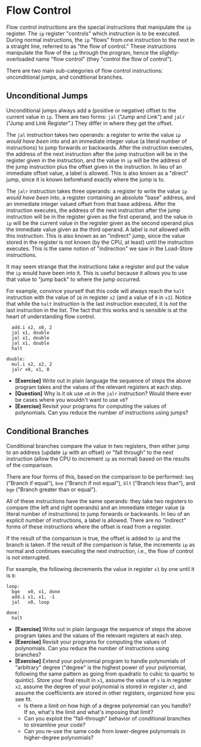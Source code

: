 # Flow Control

Flow control instructions are the special instructions that manipulate the `ip`
register.  The `ip` register "controls" which instruction is to be executed.
During normal instructions, the `ip` "flows" from one instruction to the next in
a straight line, referred to as "the flow of control."  These instructions
manipulate the flow of the `ip` through the program, hence the
slightly-overloaded name "flow control" (they "control the flow of control").

There are two main sub-categories of flow control instructions: unconditional
jumps, and conditional branches.

## Unconditional Jumps

Unconditional jumps always add a (positive or negative) offset to the current
value in `ip`.  There are two forms: `jal` ("Jump and Link") and `jalr` ("Jump
and Link Register".)  They differ in where they get the offset.

The `jal` instruction takes two operands: a register to write the value `ip`
*would have been* into and an immediate integer value (a literal number of
instructions) to jump forwards or backwards.  After the instruction executes,
the address of the next instruction after the jump instruction will be in the
register given in the instruction, and the value in `ip` will be the address of
the jump instruction plus the offset given in the instruction.  In lieu of an
immediate offset value, a label is allowed.  This is also known as a "direct"
jump, since it is known beforehand exactly where the jump is to.

The `jalr` instruction takes three operands: a register to write the value `ip`
*would have been* into, a register containing an absolute "base" address, and an
immediate integer valued offset from that base address.  After the instruction
executes, the address of the next instruction after the jump instruction will be
in the register given as the first operand, and the value in `ip` will be the
current value in the register given as the second operand plus the immediate
value given as the third operand.  A label is *not* allowed with this
instruction.  This is also known as an "indirect" jump, since the value stored
in the register is not known (by the CPU, at least) until the instruction
executes.  This is the same notion of "indirection" we saw in the Load-Store
instructions.

It may seem strange that the instructions take a register and put the value the
`ip` would have been into it.  This is useful because it allows you to use that
value to "jump back" to where the jump occurred.

For example, convince yourself that this code will always reach the `halt`
instruction with the value of `16` in register `x2` (and a value of `0` in
`x1`).  Notice that while the `halt` instruction is the last instruction
executed, it is *not* the last instruction in the list.  The fact that this
works and is sensible is at the heart of understanding flow control.

```assembly
  add.i x2, x0, 2
  jal x1, double
  jal x1, double
  jal x1, double
  halt

double:
  mul.i x2, x2, 2
  jalr x0, x1, 0
```

* **[Exercise]** Write out in plain language the sequence of steps the above
  program takes and the values of the relevant registers at each step.
* **[Question]** Why is it ok use `x0` in the `jalr` instruction?  Would there
  ever be cases where you wouldn't want to use `x0`?
* **[Exercise]** Revisit your programs for computing the values of polynomials.
  Can you reduce the number of instructions using jumps?

## Conditional Branches

Conditional branches compare the value in two registers, then either jump to an
address (update `ip` with an offset) or "fall through" to the next instruction
(allow the CPU to increment `ip` as normal) based on the results of the
comparison.

There are four forms of this, based on the comparison to be performed: `beq`
("Branch if equal"), `bne` ("Branch if not equal"), `blt` ("Branch less than"),
and `bge` ("Branch greater than or equal").

All of these instructions have the same operands: they take two registers to
compare (the left and right operands) and an immediate integer value (a literal
number of instructions) to jump forwards or backwards.  In lieu of an explicit
number of instructions, a label is allowed.  There are no "indirect" forms of
these instructions where the offset is read from a register.

If the result of the comparison is true, the offset is added to `ip` and the
branch is taken.  If the result of the comparison is false, the increments `ip`
as normal and continues executing the next instruction, i.e., the flow of
control is not interrupted.

For example, the following decrements the value in register `x1` by one until it
is `0`:

```assembly
loop:
  bge   x0, x1, done
  add.i x1, x1, -1
  jal   x0, loop

done:
  halt
```

* **[Exercise]** Write out in plain language the sequence of steps the above
  program takes and the values of the relevant registers at each step. 
* **[Exercise]** Revisit your programs for computing the values of polynomials.
  Can you reduce the number of instructions using branches?
* **[Exercise]** Extend your polynomial program to handle polynomials of
  "arbitrary" degree ("degree" is the highest power of your polynomial,
  following the same pattern as going from quadratic to cubic to quartic to
  quintic).  Store your final result in `x1`, assume the value of `x` is in
  register `x2`, assume the degree of your polynomial is stored in register
  `x3`, and assume the coefficients are stored in other registers, organized how
  you see fit.
  * Is there a limit on how high of a degree polynomial can you handle?  If so,
    what's the limit and what's imposing that limit?
  * Can you exploit the "fall-through" behavior of conditional branches to
    streamline your code?
  * Can you re-use the same code from lower-degree polynomials in higher-degree
    polynomials?
